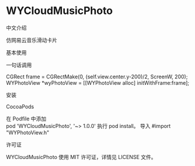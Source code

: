 # WYCloudMusicPhoto
中文介绍

仿网易云音乐滑动卡片

基本使用

一句话调用


  CGRect frame = CGRectMake(0, (self.view.center.y-200)/2, ScreenW, 200);
  WYPhotoView *wyPhotoView = [[WYPhotoView alloc] initWithFrame:frame];

安装

CocoaPods

在 Podfile 中添加   
pod 'WYCloudMusicPhoto', '~> 1.0.0'
执行 pod install。
导入 #import "WYPhotoView.h"


许可证

WYCloudMusicPhoto 使用 MIT 许可证，详情见 LICENSE 文件。
